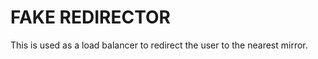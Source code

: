 FAKE REDIRECTOR
===============

This is used as a load balancer to redirect the user to the nearest mirror.
